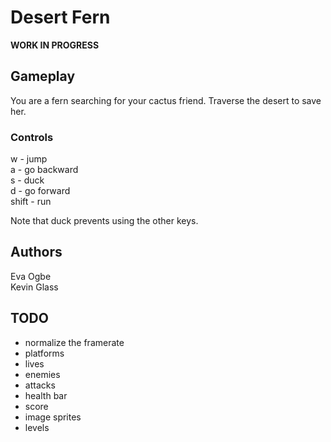 # Desert Fern

**WORK IN PROGRESS**

## Gameplay

You are a fern searching for your cactus friend. Traverse the desert to save her.

### Controls

w - jump  
a - go backward  
s - duck  
d - go forward  
shift - run

Note that duck prevents using the other keys.

## Authors
Eva Ogbe  
Kevin Glass

## TODO
- normalize the framerate
- platforms
- lives
- enemies
- attacks
- health bar
- score
- image sprites
- levels
